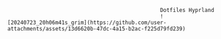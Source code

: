                                                     Dotfiles Hyprland
                                                    ![20240723_20h06m41s_grim](https://github.com/user-attachments/assets/13d6620b-47dc-4a15-b2ac-f225d79fd239)
